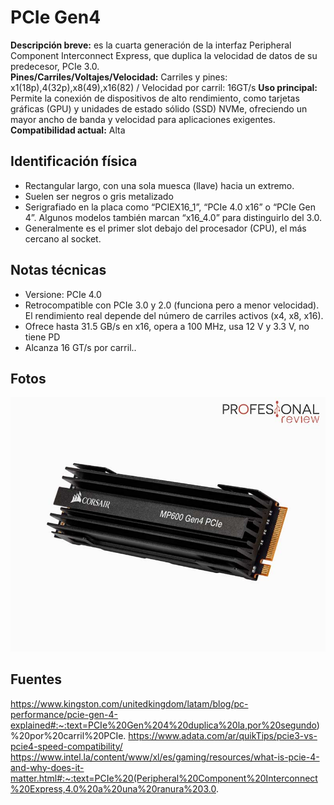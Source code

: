 # PCIe Gen4

**Descripción breve:** es la cuarta generación de la interfaz Peripheral Component Interconnect Express,
que duplica la velocidad de datos de su predecesor, PCIe 3.0. <br>
**Pines/Carriles/Voltajes/Velocidad:** Carriles y pines: x1(18p),4(32p),x8(49),x16(82) / Velocidad por carril: 16GT/s
**Uso principal:** Permite la conexión de dispositivos de alto rendimiento, como tarjetas gráficas (GPU)
y unidades de estado sólido (SSD) NVMe, ofreciendo un mayor ancho de banda y velocidad para aplicaciones exigentes. <br>
**Compatibilidad actual:** Alta

## Identificación física
- Rectangular largo, con una sola muesca (llave) hacia un extremo.
- Suelen ser negros o gris metalizado
- Serigrafiado en la placa como “PCIEX16_1”, “PCIe 4.0 x16” o “PCIe Gen 4”. Algunos modelos también marcan “x16_4.0” para distinguirlo del 3.0.
- Generalmente es el primer slot debajo del procesador (CPU), el más cercano al socket.
  
## Notas técnicas
- Versione: PCIe 4.0
- Retrocompatible con PCIe 3.0 y 2.0 (funciona pero a menor velocidad). El rendimiento real depende del número de carriles activos (x4, x8, x16).
- Ofrece hasta 31.5 GB/s en x16, opera a 100 MHz, usa 12 V y 3.3 V, no tiene PD
- Alcanza 16 GT/s por carril..

## Fotos
![PCIe Gen4](../../../assets/img/12-slots_expansion/pcieg.jpg "PCIe Gen4")

## Fuentes
https://www.kingston.com/unitedkingdom/latam/blog/pc-performance/pcie-gen-4-explained#:~:text=PCIe%20Gen%204%20duplica%20la,por%20segundo)%20por%20carril%20PCIe.
https://www.adata.com/ar/quikTips/pcie3-vs-pcie4-speed-compatibility/
https://www.intel.la/content/www/xl/es/gaming/resources/what-is-pcie-4-and-why-does-it-matter.html#:~:text=PCIe%20(Peripheral%20Component%20Interconnect%20Express,4.0%20a%20una%20ranura%203.0.
